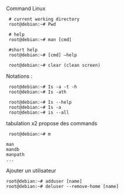 Command Linux 

```
 # current working directory
 root@debian:~# Pwd

 # help  
 root@debian:~# man [cmd]

 #short help
 root@debian:~# [cmd] —help

 root@debian:~# clear (clean screen)

```


Notations :
```
 root@debian:~# Is -a -t -h
 root@debian:~# Is -ath

 root@debian:~# Is --help
 root@debian:~# Is -a
 root@debian:~# is --all
```

tabulation x2 propose des commands
```
 root@debian:~# m 

man
mandb
manpath
...
```

Ajouter un utilisateur
```
root@debian:~# adduser [name] 
root@debian:~# deluser --remove-home [name] 
```

